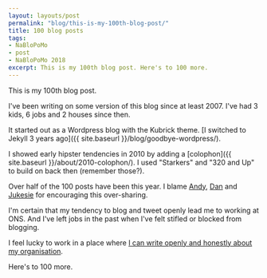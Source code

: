 ```yaml
---
layout: layouts/post
permalink: "blog/this-is-my-100th-blog-post/"
title: 100 blog posts
tags: 
- NaBloPoMo
- post
- NaBloPoMo 2018
excerpt: This is my 100th blog post. Here's to 100 more.
---
```


<p>This is my 100th blog post.</p>

I've been writing on some version of this blog since at least 2007. I've had 3 kids, 6 jobs and 2 houses since then.

It started out as a Wordpress blog with the Kubrick theme. [I switched to Jekyll 3 years ago]({{ site.baseurl }}/blog/goodbye-wordpress/).

I showed early hipster tendencies in 2010 by adding a [colophon]({{ site.baseurl }}/about/2010-colophon/). I used "Starkers" and "320 and Up" to build on back then (remember those?).

Over half of the 100 posts have been this year. I blame [Andy](https://twitter.com/mr_dudders), [Dan](https://twitter.com/dasbarrett) and [Jukesie](https://twitter.com/jukesie) for encouraging this over-sharing.

I'm certain that my tendency to blog and tweet openly lead me to working at ONS. And I've left jobs in the past when I've felt stifled or blocked from blogging.

I feel lucky to work in a place where [I can write openly and honestly about my organisation](https://digitalblog.ons.gov.uk/2018/10/18/why-ons-needs-to-hire-service-designers/).

Here's to 100 more.

